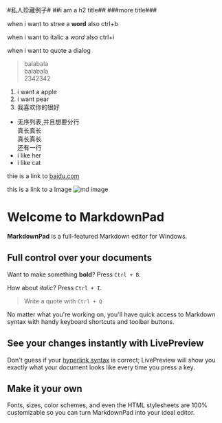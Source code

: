 #私人珍藏例子#
##i am a h2 title##
###more title###

when i want to stree a **word**  also ctrl+b

when i want to italic a *word* also ctrl+i

when i want to quote a dialog

>balabala <br>
>balabala <br>
>2342342	<br>


1. i want a apple
2. i want pear
3. 我喜欢你的很好

-	无序列表,并且想要分行<br/>
真长真长<br>
真长真长<br>
还有一行<br>
-	i like her 
-	i like cat

thie is a link to [baidu.com](http://baidu.com "baidu")

this is a link to a Image ![md image](http://markdownpad.com/img/MarkdownPad-Logo-128.png)



# Welcome to MarkdownPad #

**MarkdownPad** is a full-featured Markdown editor for Windows. 

## Full control over your documents ##

Want to make something **bold**? Press `Ctrl + B`.

How about *italic*? Press `Ctrl + I`.

> Write a quote with `Ctrl + Q`

No matter what you're working on, you'll have quick access to Markdown syntax with handy keyboard shortcuts and toolbar buttons.

## See your changes instantly with LivePreview ##

Don't guess if your [hyperlink syntax](http://markdownpad.com) is correct; LivePreview will show you exactly what your document looks like every time you press a key.

## Make it your own ##

Fonts, sizes, color schemes, and even the HTML stylesheets are 100% customizable so you can turn MarkdownPad into your ideal editor.
